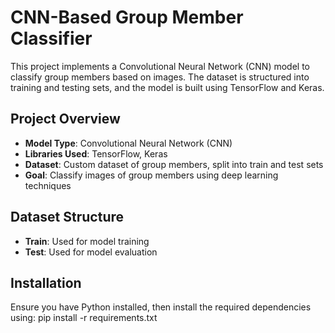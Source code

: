 # **CNN-Based Group Member Classifier**

This project implements a Convolutional Neural Network (CNN) model to classify group members based on images. The dataset is structured into training and testing sets, and the model is built using TensorFlow and Keras.

## **Project Overview**
- **Model Type**: Convolutional Neural Network (CNN)
- **Libraries Used**: TensorFlow, Keras
- **Dataset**: Custom dataset of group members, split into train and test sets
- **Goal**: Classify images of group members using deep learning techniques

## **Dataset Structure**
- **Train**: Used for model training
- **Test**: Used for model evaluation

## **Installation**
Ensure you have Python installed, then install the required dependencies using:
pip install -r requirements.txt
